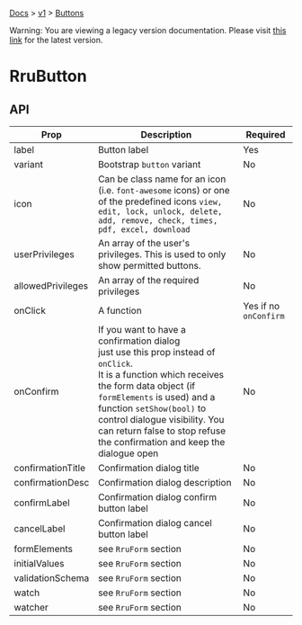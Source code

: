 [Docs](/docs) > [v1](/docs/v1) > [Buttons](/docs/v1/components/RruButton)

<div class='warning-block'>
Warning: You are viewing a legacy version documentation. Please visit <a href='/docs'>this link</a> for the latest version.
</div>

# RruButton

## API

| Prop              | Description                                                                                                                                                                                                                                                                                                               | Required              |
| ----------------- | ------------------------------------------------------------------------------------------------------------------------------------------------------------------------------------------------------------------------------------------------------------------------------------------------------------------------- | --------------------- |
| label             | Button label                                                                                                                                                                                                                                                                                                              | Yes                   |
| variant           | Bootstrap `button` variant                                                                                                                                                                                                                                                                                                | No                    |
| icon              | Can be class name for an icon (i.e. `font-awesome` icons) or one of the predefined icons `view, edit, lock, unlock, delete, add, remove, check, times, pdf, excel, download`                                                                                                                                              | No                    |
| userPrivileges    | An array of the user's privileges. This is used to only show permitted buttons.                                                                                                                                                                                                                                           | No                    |
| allowedPrivileges | An array of the required privileges                                                                                                                                                                                                                                                                                       | No                    |
| onClick           | A function                                                                                                                                                                                                                                                                                                                | Yes if no `onConfirm` |
| onConfirm         | If you want to have a confirmation dialog<br>just use this prop instead of `onClick`.<br> It is a function which receives the form data object (if `formElements` is used) and a function `setShow(bool)` to control dialogue visibility. You can return false to stop refuse the confirmation and keep the dialogue open | No                    |
| confirmationTitle | Confirmation dialog title                                                                                                                                                                                                                                                                                                 | No                    |
| confirmationDesc  | Confirmation dialog description                                                                                                                                                                                                                                                                                           | No                    |
| confirmLabel      | Confirmation dialog confirm button label                                                                                                                                                                                                                                                                                  | No                    |
| cancelLabel       | Confirmation dialog cancel button label                                                                                                                                                                                                                                                                                   | No                    |
| formElements      | see `RruForm` section                                                                                                                                                                                                                                                                                                     | No                    |
| initialValues     | see `RruForm` section                                                                                                                                                                                                                                                                                                     | No                    |
| validationSchema  | see `RruForm` section                                                                                                                                                                                                                                                                                                     | No                    |
| watch             | see `RruForm` section                                                                                                                                                                                                                                                                                                     | No                    |
| watcher           | see `RruForm` section                                                                                                                                                                                                                                                                                                     | No                    |
